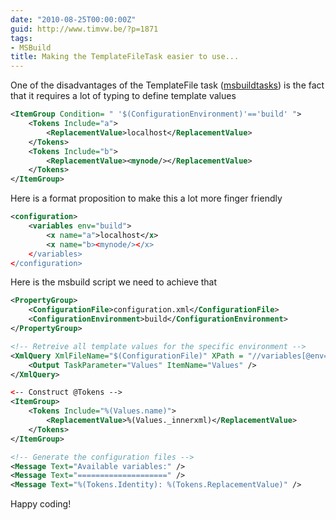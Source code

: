 ```yaml
---
date: "2010-08-25T00:00:00Z"
guid: http://www.timvw.be/?p=1871
tags:
- MSBuild
title: Making the TemplateFileTask easier to use...
---
```

One of the disadvantages of the TemplateFile task ([msbuildtasks](http://msbuildtasks.tigris.org/)) is the fact that it requires a lot of typing to define template values

```xml
<ItemGroup Condition= " '$(ConfigurationEnvironment)'=='build' ">
	<Tokens Include="a">
		<ReplacementValue>localhost</ReplacementValue>
	</Tokens>
	<Tokens Include="b">
		<ReplacementValue><mynode/></ReplacementValue>
	</Tokens>
</ItemGroup>
```

Here is a format proposition to make this a lot more finger friendly

```xml
<configuration>
	<variables env="build">
		<x name="a">localhost</x>
		<x name="b><mynode/></x>
	</variables>
</configuration>
```

Here is the msbuild script we need to achieve that

```xml
<PropertyGroup>
	<ConfigurationFile>configuration.xml</ConfigurationFile>
	<ConfigurationEnvironment>build</ConfigurationEnvironment>
</PropertyGroup>

<!-- Retreive all template values for the specific environment -->
<XmlQuery XmlFileName="$(ConfigurationFile)" XPath = "//variables[@env='$(ConfigurationEnvironment)']/*">
	<Output TaskParameter="Values" ItemName="Values" />
</XmlQuery>

<-- Construct @Tokens -->
<ItemGroup>
	<Tokens Include="%(Values.name)">
		<ReplacementValue>%(Values._innerxml)</ReplacementValue>
	</Tokens>
</ItemGroup>

<!-- Generate the configuration files -->
<Message Text="Available variables:" />
<Message Text="====================" />
<Message Text="%(Tokens.Identity): %(Tokens.ReplacementValue)" />
```

Happy coding!
